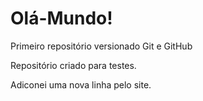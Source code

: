 # Olá-Mundo!
 Primeiro repositório versionado Git e GitHub

 Repositório criado para testes.
 
 Adiconei uma nova linha pelo site.
